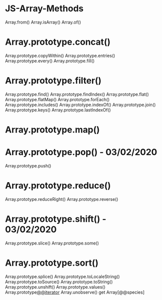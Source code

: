 # JS-Array-Methods

Array.from()
Array.isArray()
Array.of()
# Array.prototype.concat()
Array.prototype.copyWithin()
Array.prototype.entries()
Array.prototype.every()
Array.prototype.fill()
# Array.prototype.filter()
Array.prototype.find()
Array.prototype.findIndex()
Array.prototype.flat()
Array.prototype.flatMap()
Array.prototype.forEach()
Array.prototype.includes()
Array.prototype.indexOf()
Array.prototype.join()
Array.prototype.keys()
Array.prototype.lastIndexOf()
# Array.prototype.map()
# Array.prototype.pop() - 03/02/2020
Array.prototype.push()
# Array.prototype.reduce()
Array.prototype.reduceRight()
Array.prototype.reverse()
# Array.prototype.shift() - 03/02/2020
Array.prototype.slice()
Array.prototype.some()
# Array.prototype.sort()
Array.prototype.splice()
Array.prototype.toLocaleString()
Array.prototype.toSource()
Array.prototype.toString()
Array.prototype.unshift()
Array.prototype.values()
Array.prototype[@@iterator]()
Array.unobserve()
get Array[@@species]